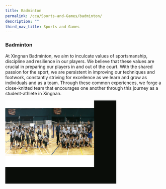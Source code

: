 ```yaml
---
title: Badminton
permalink: /cca/Sports-and-Games/badminton/
description: ""
third_nav_title: Sports and Games
---
```

### Badminton 

At Xingnan Badminton, we aim to inculcate values of sportsmanship, discipline and resilience in our players. We believe that these values are crucial in preparing our players in and out of the court. With the shared passion for the sport, we are persistent in improving our techniques and footwork, constantly striving for excellence as we learn and grow as individuals and as a team. Through these common experiences, we forge a close-knitted team that encourages one another through this journey as a student-athlete in Xingnan.  

<img src="/images/bmt.gif" style="width:70%">
